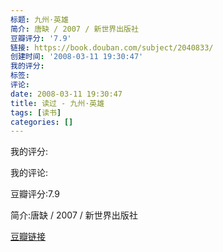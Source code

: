 ```yaml
---
标题: 九州·英雄
简介: 唐缺 / 2007 / 新世界出版社
豆瓣评分: '7.9'
链接: https://book.douban.com/subject/2040833/
创建时间: '2008-03-11 19:30:47'
我的评分:
标签:
评论:
date: 2008-03-11 19:30:47
title: 读过 - 九州·英雄
tags: [读书]
categories: []
---
```


我的评分:

我的评论:

豆瓣评分:7.9

简介:唐缺 / 2007 / 新世界出版社

[豆瓣链接](https://book.douban.com/subject/2040833/)

